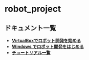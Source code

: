 # robot_project
## ドキュメント一覧
- [**VirtualBoxでロボット開発を始める**](/windows/vbox.md)
- [**Windows でロボット開発をはじめる**](/windows/hostsetup.md)
- [**チュートリアル一覧**](/tutorials/toc.md)
